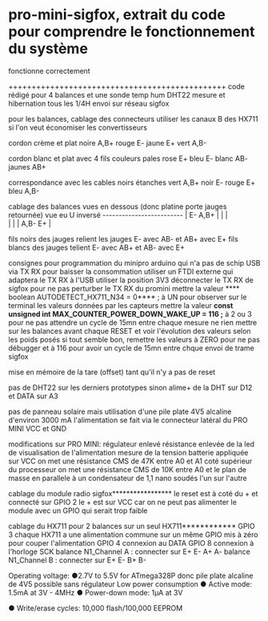 # pro-mini-sigfox, extrait du code pour comprendre le fonctionnement du système

fonctionne correctement

+++++++++++++++++++++++++++++++++++++++++++++++
code rédigé pour 
4 balances et une sonde temp hum DHT22
mesure et hibernation tous les 1/4H
envoi sur réseau sigfox

pour les balances, cablage des connecteurs 
utiliser les canaux B des HX711 si l'on veut économiser les convertisseurs


cordon crème et plat
noire   A,B+
rouge   E-
jaune   E+
vert    A,B-

cordon blanc et plat avec 4 fils couleurs pales
rose    E+
bleu    E-
blanc   AB-
jaunes  AB+



correspondance avec les cables noirs étanches
vert    A,B+
noir    E-
rouge   E+
bleu    A,B-

cablage des balances vues en dessous (donc platine porte jauges retournée)
vue eu U inversé
    -------------------------
    |  E-              A,B+ |
    |                       |    
    |                       |
    |   A,B-            E+  |

fils noirs des jauges relient les jauges E- avec AB-  et AB+ avec E+
fils blancs des jauges telient E- avec AB+    et AB- avec E+


consignes pour programmation du minipro arduino qui n'a pas de schip USB via TX RX pour baisser la consommation
utiliser un FTDI externe qui adaptera le TX RX à l'USB
utiliser la position 3V3
déconnecter le TX RX de sigfox pour ne pas perturber le TX RX du promini
mettre la valeur **** boolean AUTODETECT_HX711_N34 = 0**** ; à UN pour observer sur le terminal les valeurs données par les capteurs
mettre la valeur ****const unsigned int MAX_COUNTER_POWER_DOWN_WAKE_UP = 116 ;**** à 2 ou 3 pour ne pas attendre un cycle de 15mn entre chaque mesure
ne rien mettre sur les balances avant chaque RESET et voir l'évolution des valeurs selon les poids posés
si tout semble bon, remettre les valeurs à ZERO pour ne pas débugger et à 116 pour avoir un cycle de 15mn entre chque envoi de trame sigfox

mise en mémoire de la tare (offset) tant qu'il n'y a pas de reset


pas de DHT22 sur les derniers prototypes
sinon  alime+ de la DHT sur D12  et DATA sur A3

pas de panneau solaire mais utilisation d'une pile plate 4V5 alcaline d'environ 3000 mA
l'alimentation se fait via le connecteur latéral du PRO MINI  VCC et GND

modifications sur PRO MINI:
régulateur enlevé
résistance enlevée de la led de visualisation de l'alimentation
mesure de la tension batterie appliquée sur VCC
on met une résistance CMS de 47K entre A0 et A1 coté supérieur du processeur
on met une résistance CMS de 10K entre A0 et le plan de masse en parallele à un condensateur de 1,1 nano soudés l'un sur l'autre

cablage du module radio sigfox*****************
le reset est à coté du + et connecté sur GPIO 2
le + est sur VCC car on ne peut pas alimenter le module avec un GPIO qui serait trop faible 


cablage du HX711 pour 2 balances sur un seul HX711************
GPIO 3 chaque HX711 a une alimentation commune sur un même GPIO mis à zéro pour couper l'alimentation
GPIO 4 connexion au DATA
GPIO 8 connexion à l'horloge SCK
balance N1_Channel A : connecter sur E+ E- A+ A-
balance N1_Channel B : connecter sur E+ E- B+ B-

Operating voltage:
●2.7V to 5.5V for ATmega328P donc pile plate alcaline de 4V5 possible sans régulateur
Low power consumption
● Active mode: 1.5mA at 3V - 4MHz
● Power-down mode: 1μA at 3V

● Write/erase cycles: 10,000 flash/100,000 EEPROM
